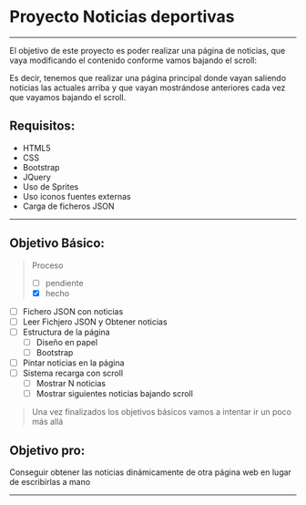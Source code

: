 # Proyecto Noticias deportivas

---
El objetivo de este proyecto es poder realizar una página de noticias, que vaya modificando el contenido conforme vamos bajando el scroll:

Es decir, tenemos que realizar una página principal donde vayan saliendo noticias las actuales arriba y que vayan mostrándose anteriores cada vez que vayamos bajando el scroll.


## Requisitos:

* HTML5
* CSS 
* Bootstrap
* JQuery
* Uso de Sprites
* Uso iconos fuentes externas
* Carga de ficheros JSON

---
## Objetivo Básico:
> Proceso
> - [ ] pendiente 
> - [x] hecho 

- [ ] Fichero JSON con noticias
- [ ] Leer Fichjero JSON y Obtener noticias
- [ ] Estructura de la página
    - [ ] Diseño en papel
    - [ ] Bootstrap 
- [ ] Pintar noticias en la página
- [ ] Sistema recarga con scroll
    - [ ] Mostrar N noticias
    - [ ] Mostrar siguientes noticias bajando scroll

> Una vez finalizados los objetivos básicos vamos a intentar ir un poco más allá

 ## Objetivo pro:

 Conseguir obtener las noticias dinámicamente de otra página web en lugar de escribirlas a mano

---

